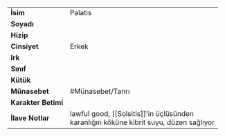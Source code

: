|  |  |  
|---|---|  
| **İsim** | Palatis|  
| **Soyadı** | |  
| **Hizip** | |  
| **Cinsiyet** | Erkek|  
| **Irk** | |  
| **Sınıf** | |  
| **Kütük** | |  
| **Münasebet** | #Münasebet/Tanrı|  
| **Karakter Betimi** | |  
| **İlave Notlar** | lawful good, [[Solsitis]]'in üçlüsünden<br>karanlığın köküne kibrit suyu, düzen sağlıyor|  
